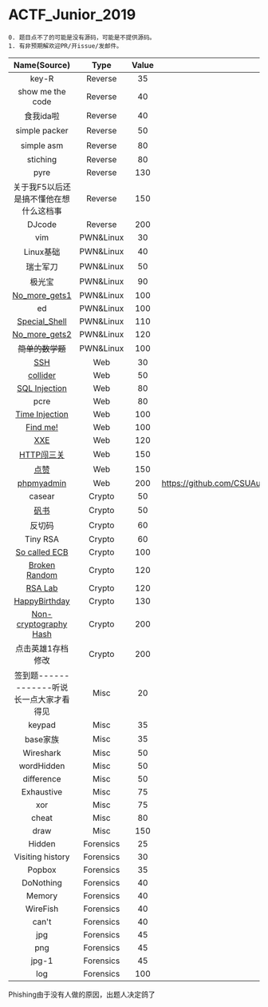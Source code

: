 # ACTF_Junior_2019

```
0. 题目点不了的可能是没有源码，可能是不提供源码。
1. 有非预期解欢迎PR/开issue/发邮件。
```

| Name(Source)     | Type    | Value | WriteUP | Author |
| :-: | :-: | :-: | :-: | :-: |
| key-R            | Reverse | 35 |         |        |
| show me the code | Reverse | 40 | [github](https://github.com/CSUAuroraLab/ACTF_Junior_2019/tree/master/Reverse/show%20me%20the%20code/sol)/[blog](https://csuwangj.github.io/ACTF-Junior-2019-Official-WriteUP-of-CSUWangj-s-Challenge/#show-me-the-code) | 不愿透露身份的出题人 |
| 食我ida啦 | Reverse | 40 | [github](https://github.com/CSUAuroraLab/ACTF_Junior_2019/tree/master/Reverse/%E9%A3%9F%E6%88%91ida%E5%95%A6/sol)/[blog](https://csuwangj.github.io/ACTF-Junior-2019-Official-WriteUP-of-CSUWangj-s-Challenge/#%E9%A3%9F%E6%88%91ida%E5%95%A6) | 不愿透露身份的出题人 |
| simple packer | Reverse | 50 | [github](https://github.com/CSUAuroraLab/ACTF_Junior_2019/tree/master/Reverse/simple%20packer/sol)/[blog](https://csuwangj.github.io/ACTF-Junior-2019-Official-WriteUP-of-CSUWangj-s-Challenge/#simple-packer) | 不愿透露身份的出题人 |
| simple asm | Reverse | 80 | [github](https://github.com/CSUAuroraLab/ACTF_Junior_2019/tree/master/Reverse/simple%20asm/sol)/[blog](https://csuwangj.github.io/ACTF-Junior-2019-Official-WriteUP-of-CSUWangj-s-Challenge/#simple-asm) | 不愿透露身份的出题人 |
| stiching | Reverse | 80 |         |        |
| pyre | Reverse | 130 |         |        |
| 关于我F5以后还是搞不懂他在想什么这档事 | Reverse | 150 | [github](https://github.com/CSUAuroraLab/ACTF_Junior_2019/tree/master/Reverse/%E5%85%B3%E4%BA%8E%E6%88%91F5%E4%BB%A5%E5%90%8E%E8%BF%98%E6%98%AF%E6%90%9E%E4%B8%8D%E6%87%82%E4%BB%96%E5%9C%A8%E6%83%B3%E4%BA%9B%E4%BB%80%E4%B9%88%E8%BF%99%E6%A1%A3%E4%BA%8B/sol)/[blog](https://csuwangj.github.io/ACTF-Junior-2019-Official-WriteUP-of-CSUWangj-s-Challenge/#%E5%85%B3%E4%BA%8E%E6%88%91F5%E4%BB%A5%E5%90%8E%E8%BF%98%E6%98%AF%E6%90%9E%E4%B8%8D%E6%87%82%E4%BB%96%E5%9C%A8%E6%83%B3%E4%BA%9B%E4%BB%80%E4%B9%88%E8%BF%99%E6%A1%A3%E4%BA%8B) | 不愿透露身份的出题人 |
| DJcode | Reverse | 200 |         |        |
| vim | PWN&Linux | 30 | [blog](https://csuwangj.github.io/ACTF-Junior-2019-Official-WriteUP-of-CSUWangj-s-Challenge/#vim) | [mitu9527](https://github.com/mitu9527)/[CSUWangj](https://github.com/CSUAuroraLab) |
| Linux基础 | PWN&Linux | 40 |         |        |
| 瑞士军刀 | PWN&Linux | 50 |         |        |
| 极光宝 | PWN&Linux | 90 |         |        |
| [No_more_gets1](https://github.com/CSUAuroraLab/ACTF_Junior_2019/tree/master/Linux%26PWN/No_more_gets1/src) | PWN&Linux | 100 | [github](https://github.com/CSUAuroraLab/ACTF_Junior_2019/tree/master/Linux%26PWN/No_more_gets1/sol)/[blog](https://csuwangj.github.io/ACTF-Junior-2019-Official-WriteUP-of-CSUWangj-s-Challenge/#No-more-gets1) | [CSUWangj](https://github.com/CSUAuroraLab) |
| ed | PWN&Linux | 100 |         |        |
| [Special_Shell](https://github.com/CSUAuroraLab/ACTF_Junior_2019/tree/master/Linux%26PWN/Special_Shell/src) | PWN&Linux | 110 | [github](https://github.com/CSUAuroraLab/ACTF_Junior_2019/tree/master/Linux%26PWN/Special_Shell/sol)/[blog](https://csuwangj.github.io/ACTF-Junior-2019-Official-WriteUP-of-CSUWangj-s-Challenge/#Special-Shell) | [CSUWangj](https://github.com/CSUAuroraLab) |
| [No_more_gets2](https://github.com/CSUAuroraLab/ACTF_Junior_2019/tree/master/Linux%26PWN/No_more_gets2/src) | PWN&Linux | 120 | [github](https://github.com/CSUAuroraLab/ACTF_Junior_2019/tree/master/Linux%26PWN/No_more_gets2/sol)/[blog](https://csuwangj.github.io/ACTF-Junior-2019-Official-WriteUP-of-CSUWangj-s-Challenge/#No-more-gets2) | [CSUWangj](https://github.com/CSUAuroraLab) |
| ~~简单的数学题~~ | PWN&Linux | 100 |         |        |
| [SSH](https://github.com/CSUAuroraLab/ACTF_Junior_2019/tree/master/Web/SSH) | Web | 30 | [github](https://github.com/CSUAuroraLab/ACTF_Junior_2019/tree/master/Web/SSH/soll) | [TheReturnOfTheKing](https://www.lhaihai.wang/) |
| [collider](https://github.com/CSUAuroraLab/ACTF_Junior_2019/tree/master/Web/collider) | Web | 50 | [github](https://github.com/CSUAuroraLab/ACTF_Junior_2019/tree/master/Web/collider/sol) | [TheReturnOfTheKing](https://www.lhaihai.wang/) |
| [SQL Injection](https://github.com/CSUAuroraLab/ACTF_Junior_2019/tree/master/Web/SQL%E6%B3%A8%E5%85%A5) | Web | 80 | [github](https://github.com/CSUAuroraLab/ACTF_Junior_2019/tree/master/Web/SQL%E6%B3%A8%E5%85%A5/sol) | [TheReturnOfTheKing](https://www.lhaihai.wang/) |
| pcre | Web | 80 | [github](https://github.com/CSUAuroraLab/ACTF_Junior_2019/tree/master/Web/pcre/sol) | [TheReturnOfTheKing](https://www.lhaihai.wang/) |
| [Time Injection](https://github.com/CSUAuroraLab/ACTF_Junior_2019/tree/master/Web/easy-time-injection) | Web | 100 | [github](https://github.com/CSUAuroraLab/ACTF_Junior_2019/tree/master/Web/easy-time-injection/sol) | [TheReturnOfTheKing](https://www.lhaihai.wang/) |
| [Find me!](https://github.com/CSUAuroraLab/ACTF_Junior_2019/tree/master/Web/robots) | Web | 100 | [github](https://github.com/CSUAuroraLab/ACTF_Junior_2019/tree/master/Web/robots/sol) | [TheReturnOfTheKing](https://www.lhaihai.wang/) |
| [XXE](https://github.com/CSUAuroraLab/ACTF_Junior_2019/tree/master/Web/php_xxe) | Web | 120 | [github](https://github.com/CSUAuroraLab/ACTF_Junior_2019/tree/master/Web/php_xxe/sol) | [TheReturnOfTheKing](https://www.lhaihai.wang/) |
| [HTTP闯三关](https://github.com/CSUAuroraLab/ACTF_Junior_2019/tree/master/Web/HTTP%E9%97%AF%E5%85%B3) | Web | 150 | [github](https://github.com/CSUAuroraLab/ACTF_Junior_2019/tree/master/Web/HTTP%E9%97%AF%E5%85%B3/sol) | [TheReturnOfTheKing](https://www.lhaihai.wang/) |
| [点赞](https://github.com/CSUAuroraLab/ACTF_Junior_2019/tree/master/Web/%E7%82%B9%E8%B5%9E) | Web | 150 | [github](https://github.com/CSUAuroraLab/ACTF_Junior_2019/tree/master/Web/%E7%82%B9%E8%B5%9E/sol) | [TheReturnOfTheKing](https://www.lhaihai.wang/) |
| [phpmyadmin](https://github.com/CSUAuroraLab/ACTF_Junior_2019/tree/master/Web/phpmyadmin) | Web | 200 | https://github.com/CSUAuroraLab/ACTF_Junior_2019/tree/master/Web/phpmyadmin/sol | [TheReturnOfTheKing](https://www.lhaihai.wang/) |
| casear | Crypto | 50 | [github](https://github.com/CSUAuroraLab/ACTF_Junior_2019/tree/master/Crypto/caeser/sol)/[blog](https://csuwangj.github.io/ACTF-Junior-2019-Official-WriteUP-of-CSUWangj-s-Challenge/#casear) | [CSUWangj](https://github.com/CSUAuroraLab) |
| [矾书](https://github.com/CSUAuroraLab/ACTF_Junior_2019/tree/master/Crypto/%E7%9F%BE%E4%B9%A6/src) | Crypto | 50 | [github](https://github.com/CSUAuroraLab/ACTF_Junior_2019/tree/master/Crypto/%E7%9F%BE%E4%B9%A6/sol)/[blog](https://csuwangj.github.io/ACTF-Junior-2019-Official-WriteUP-of-CSUWangj-s-Challenge/#%E7%9F%BE%E4%B9%A6) | [CSUWangj](https://github.com/CSUAuroraLab) |
| 反切码 | Crypto | 60 | [github](https://github.com/CSUAuroraLab/ACTF_Junior_2019/tree/master/Crypto/%E5%8F%8D%E5%88%87%E7%A0%81/sol)/[blog](https://csuwangj.github.io/ACTF-Junior-2019-Official-WriteUP-of-CSUWangj-s-Challenge/#%E5%8F%8D%E5%88%87%E7%A0%81) | [CSUWangj](https://github.com/CSUAuroraLab) |
| Tiny RSA | Crypto | 60 | [github](https://github.com/CSUAuroraLab/ACTF_Junior_2019/tree/master/Crypto/Tiny_RSA/sol)/[blog](https://csuwangj.github.io/ACTF-Junior-2019-Official-WriteUP-of-CSUWangj-s-Challenge/#Tiny-RSA) | [CSUWangj](https://github.com/CSUAuroraLab) |
| [So called ECB](https://github.com/CSUAuroraLab/ACTF_Junior_2019/tree/master/Crypto/So_called_ECB/src) | Crypto | 100 | [github](https://github.com/CSUAuroraLab/ACTF_Junior_2019/tree/master/Crypto/So_called_ECB/src)/[blog](https://csuwangj.github.io/ACTF-Junior-2019-Official-WriteUP-of-CSUWangj-s-Challenge/#So-called-ECB) | [CSUWangj](https://github.com/CSUAuroraLab) |
| [Broken Random](https://github.com/CSUAuroraLab/ACTF_Junior_2019/tree/master/Crypto/Broken%20Random/src) | Crypto | 120 | [github](https://github.com/CSUAuroraLab/ACTF_Junior_2019/tree/master/Crypto/Broken%20Random/sol)/[blog](https://csuwangj.github.io/ACTF-Junior-2019-Official-WriteUP-of-CSUWangj-s-Challenge/#Broken-Random) | [CSUWangj](https://github.com/CSUAuroraLab) |
| [RSA Lab](https://github.com/CSUAuroraLab/ACTF_Junior_2019/tree/master/Crypto/RSA_Lab/src) | Crypto | 120 | [github](https://github.com/CSUAuroraLab/ACTF_Junior_2019/tree/master/Crypto/RSA_Lab/sol)/[blog](https://csuwangj.github.io/ACTF-Junior-2019-Official-WriteUP-of-CSUWangj-s-Challenge/#RSA-Lab) | [CSUWangj](https://github.com/CSUAuroraLab) |
| [HappyBirthday](https://github.com/CSUAuroraLab/ACTF_Junior_2019/tree/master/Crypto/HappyBirthday/src) | Crypto | 130 | [github](https://github.com/CSUAuroraLab/ACTF_Junior_2019/tree/master/Crypto/HappyBirthday/sol)/[blog](https://csuwangj.github.io/ACTF-Junior-2019-Official-WriteUP-of-CSUWangj-s-Challenge/#HappyBirthday) | [CSUWangj](https://github.com/CSUAuroraLab) |
| [Non-cryptography Hash](https://github.com/CSUAuroraLab/ACTF_Junior_2019/tree/master/Crypto/Non-cryptographic_Hash/src) | Crypto | 200 | [github](https://github.com/CSUAuroraLab/ACTF_Junior_2019/tree/master/Crypto/Non-cryptographic_Hash/sol)/[blog](https://csuwangj.github.io/ACTF-Junior-2019-Official-WriteUP-of-CSUWangj-s-Challenge/#Non-cryptography-Hash) | [CSUWangj](https://github.com/CSUAuroraLab) |
| 点击英雄1存档修改 | Crypto | 200 | / | [CSUWangj](https://github.com/CSUAuroraLab) |
| 签到题-------------听说长一点大家才看得见 | Misc | 20 | [blog](https://mitu9527.github.io/2019/03/01/ACTF-Junior-2019-Official-WriteUP-of-mitu9527-s-Challenge/#签到题-------------听说长一点大家才看得见) | [mitu9527](https://github.com/mitu9527) |
| keypad | Misc | 35 | [blog](https://mitu9527.github.io/2019/03/01/ACTF-Junior-2019-Official-WriteUP-of-mitu9527-s-Challenge/#keypad) | [mitu9527](https://github.com/mitu9527) |
| base家族 | Misc | 35 | [blog](https://mitu9527.github.io/2019/03/01/ACTF-Junior-2019-Official-WriteUP-of-mitu9527-s-Challenge/#base家族) | [mitu9527](https://github.com/mitu9527) |
| Wireshark | Misc | 50 | [blog](https://mitu9527.github.io/2019/03/01/ACTF-Junior-2019-Official-WriteUP-of-mitu9527-s-Challenge/#Wireshark) | [mitu9527](https://github.com/mitu9527) |
| wordHidden | Misc | 50 | [blog](https://mitu9527.github.io/2019/03/01/ACTF-Junior-2019-Official-WriteUP-of-mitu9527-s-Challenge/#wordHidden) | [mitu9527](https://github.com/mitu9527) |
| difference | Misc | 50 | [blog](https://mitu9527.github.io/2019/03/01/ACTF-Junior-2019-Official-WriteUP-of-mitu9527-s-Challenge/#difference) | [mitu9527](https://github.com/mitu9527) |
| Exhaustive | Misc | 75 | [blog](https://mitu9527.github.io/2019/03/01/ACTF-Junior-2019-Official-WriteUP-of-mitu9527-s-Challenge/#Exhaustive) | [mitu9527](https://github.com/mitu9527) |
| xor | Misc | 75 | [blog](https://mitu9527.github.io/2019/03/01/ACTF-Junior-2019-Official-WriteUP-of-mitu9527-s-Challenge/#xor) | [mitu9527](https://github.com/mitu9527) |
| cheat | Misc | 80 | [blog](https://mitu9527.github.io/2019/03/01/ACTF-Junior-2019-Official-WriteUP-of-mitu9527-s-Challenge/#cheat) | [mitu9527](https://github.com/mitu9527) |
| draw | Misc | 150 | [blog](https://mitu9527.github.io/2019/03/01/ACTF-Junior-2019-Official-WriteUP-of-mitu9527-s-Challenge/#draw) | [mitu9527](https://github.com/mitu9527) |
| Hidden | Forensics | 25 | [blog](https://mitu9527.github.io/2019/03/01/ACTF-Junior-2019-Official-WriteUP-of-mitu9527-s-Challenge/#Hidden) | [mitu9527](https://github.com/mitu9527) |
| Visiting history | Forensics | 30 | [blog](https://mitu9527.github.io/2019/03/01/ACTF-Junior-2019-Official-WriteUP-of-mitu9527-s-Challenge/#Visiting%20history) | [mitu9527](https://github.com/mitu9527) |
| Popbox | Forensics | 35 | [github](https://github.com/CSUAuroraLab/ACTF_Junior_2019/tree/master/Forensics/Popbox/sol)/[blog](https://csuwangj.github.io/ACTF-Junior-2019-Official-WriteUP-of-CSUWangj-s-Challenge/#Popbox) | [CSUWangj](https://github.com/CSUAuroraLab) |
| DoNothing | Forensics | 40 | [github](https://github.com/CSUAuroraLab/ACTF_Junior_2019/tree/master/Forensics/DoNothing/sol)/[blog](https://csuwangj.github.io/ACTF-Junior-2019-Official-WriteUP-of-CSUWangj-s-Challenge/#DoNothing) | [CSUWangj](https://github.com/CSUAuroraLab) |
| Memory | Forensics | 40 | [github](https://github.com/CSUAuroraLab/ACTF_Junior_2019/tree/master/Forensics/Memory/sol)/[blog](https://csuwangj.github.io/ACTF-Junior-2019-Official-WriteUP-of-CSUWangj-s-Challenge/#Memory) | [CSUWangj](https://github.com/CSUAuroraLab) |
| WireFish | Forensics | 40 | [github](https://github.com/CSUAuroraLab/ACTF_Junior_2019/tree/master/Forensics/WireFish/sol)/[blog](https://csuwangj.github.io/ACTF-Junior-2019-Official-WriteUP-of-CSUWangj-s-Challenge/#WireFish) | [CSUWangj](https://github.com/CSUAuroraLab) |
| can't | Forensics | 40 | [blog](https://mitu9527.github.io/2019/03/01/ACTF-Junior-2019-Official-WriteUP-of-mitu9527-s-Challenge/#can't) | [mitu9527](https://github.com/mitu9527) |
| jpg | Forensics | 45 | [blog](https://mitu9527.github.io/2019/03/01/ACTF-Junior-2019-Official-WriteUP-of-mitu9527-s-Challenge/#jpg) | [mitu9527](https://github.com/mitu9527) |
| png | Forensics | 45 | [blog](https://mitu9527.github.io/2019/03/01/ACTF-Junior-2019-Official-WriteUP-of-mitu9527-s-Challenge/#png) | [mitu9527](https://github.com/mitu9527) |
| jpg-1 | Forensics | 45 | [blog](https://mitu9527.github.io/2019/03/01/ACTF-Junior-2019-Official-WriteUP-of-mitu9527-s-Challenge/#jpg) | [mitu9527](https://github.com/mitu9527) |
| log | Forensics | 100 | [blog](https://mitu9527.github.io/2019/03/01/ACTF-Junior-2019-Official-WriteUP-of-mitu9527-s-Challenge/#log) | [mitu9527](https://github.com/mitu9527) |

Phishing由于没有人做的原因，出题人决定鸽了

